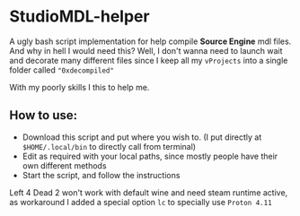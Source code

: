 # StudioMDL-helper 
A ugly bash script implementation for help compile **Source Engine** mdl files.  
And why in hell I would need this? Well, I don't wanna need to launch wait and decorate many different files since I keep all my `vProjects` into a single folder called `"0xdecompiled"`  
  
With my poorly skills I this to help me. 


## How to use: 
  - Download this script and put where you wish to. (I put directly at `$HOME/.local/bin` to directly call from terminal)  
  - Edit as required with your local paths, since mostly people have their own different methods 
  - Start the script, and follow the instructions 
   
 Left 4 Dead 2 won't work with default wine and need steam runtime active, as workaround I added a special option `lc` to specially use `Proton 4.11`  
